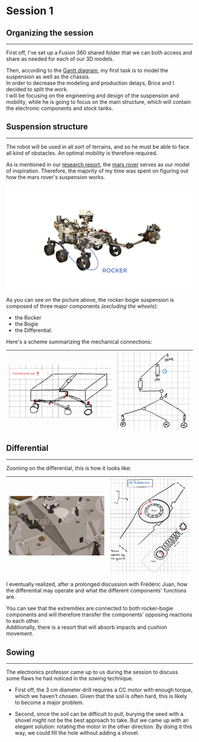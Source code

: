 # Session 1

## **Organizing the session**

---
First off, I've set up a Fusion 360 shared folder that we can both access and share as needed for each of our 3D models.

Then, according to the [Gantt diagram](../../Documentation/GanttDiagram.pdf), my first task is to model the suspension as well as the chassis.  
In order to decrease the modeling and production delays, Brice and I decided to split the work.  
I will be focusing on the engineering and design of the suspension and mobility, while he is going to focus on the main structure, which will contain the electronic components and stock tanks.  
  
## **Suspension structure**

---

The robot will be used in all sort of terrains, and so he must be able to face all kind of obstacles. An optimal mobility is therefore required.

As is mentioned in our [research report](../../Documentation/ResearchReport-Bibliography.pdf), the [mars rover](https://mars.nasa.gov/mars2020/spacecraft/rover/) serves as our model of inspiration. Therefore, the majority of my time was spent on figuring out how the mars rover's suspension works.

[![mars rover](../../Documentation/Images/Mars2020_callouts_legs_and_wheels.gif)](https://mars.nasa.gov/mars2020/spacecraft/rover/)

As you can see on the picture above, the rocker-bogie suspension is composed of three major components *(excluding the wheels)*:  

- the Rocker
- the Bogie
- the Differential.

Here's a scheme summarizing the mechanical connections:

|![suspension scheme](../../Documentation/Images/schema_suspension.png) | ![connection diagram](../../Documentation/Images/connection_diagram.png) |
|:---:|:---:|

## **Differential**

---

Zooming on the differential, this is how it looks like:

|![differential](../../Documentation/Images/differential_3D_model.png)|![differential](../../Documentation/Images/differential_scheme.png)|
|:---:|:---:|

I eventually realized, after a prolonged discussion with Frédéric Juan, how the differential may operate and what the different components' functions are.  

You can see that the extremities are connected to both rocker-bogie components and will therefore transfer the components' opposing reactions to each other.  
Additionally, there is a resort that will absorb impacts and cushion movement.  

## **Sowing**

---

The electronics professor came up to us during the session to discuss some flaws he had noticed in the sowing technique.

- First off, the 3 cm diameter drill requires a CC motor with enough torque, which we haven't chosen. Given that the soil is often hard, this is likely to become a major problem.

- Second, since the soil can be difficult to pull, burying the seed with a shovel might not be the best approach to take. But we came up with an elegant solution: rotating the motor in the other direction. By doing it this way, we could fill the hole without adding a shovel.
